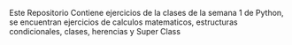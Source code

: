 Este Repositorio Contiene ejercicios de la clases de la semana 1 de Python, se encuentran ejercicios de calculos matematicos, estructuras condicionales, clases, herencias y Super Class
